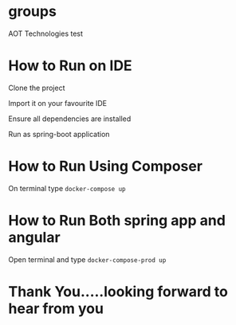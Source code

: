 # groups
AOT Technologies test

# How to Run on IDE

Clone the project

Import it on your favourite IDE

Ensure all dependencies are installed

Run as spring-boot application

# How to Run Using Composer

On terminal type `docker-compose up`

# How to Run Both spring app and angular

Open terminal and type `docker-compose-prod up`

# Thank You.....looking forward to hear from you


